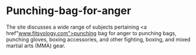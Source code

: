 # Punching-bag-for-anger
The site discusses a wide range of subjects pertaining <a href"www.fitsyology.com">punching bag for anger</a> to punching bags, punching gloves, boxing accessories, and other fighting, boxing, and mixed martial arts (MMA) gear.
